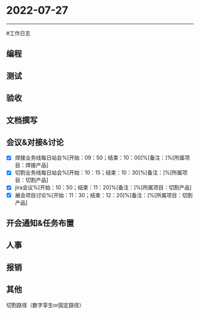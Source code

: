 # 2022-07-27 

---

#工作日志

## 编程



## 测试



## 验收 



## 文档撰写 



## 会议&对接&讨论
- [x] 焊接业务线每日站会%[开始：09：50；结束：10：00]%[备注：]%[所属项目：焊接产品]
- [x] 切割业务线每日站会%[开始：10：15；结束：10：30]%[备注：]%[所属项目：切割产品]
- [x] jira会议%[开始：10：50；结束：11：20]%[备注：]%[所属项目：切割产品]
- [x] 展会项目讨论%[开始：11：30；结束：12：20]%[备注：]%[所属项目：切割产品]

## 开会通知&任务布置



## 人事



## 报销



## 其他

切割路径（数字孪生or固定路径）



